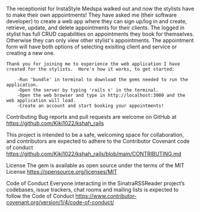 The receptionist for InstaStyle Medspa walked out and now the stylists have to make their own appointments! They have asked me (their software developer) to create a web app where they can sign up/log in and create, retrieve, update, and delete appointments for their clients. The logged in stylist has full CRUD capabilities on appointments they book for themselves. Otherwise they can only view other stylist's appointments. The appointment form will have both options of selecting exisiting client and service or creating a new one.  

	Thank you for joining me to experience the web application I have created for the stylists.  Here's how it works, to get started:

		-Run 'bundle' in terminal to download the gems needed to run the application. 
		-Open the server by typing 'rails s' in the terminal.
		-Open the web browser and type in http://localhost:3000 and the web application will load.
		-Create an account and start booking your appointments! 

Contributing Bug reports and pull requests are welcome on GitHub at https://github.com/Kiki1022/kshah_rails 

This project is intended to be a safe, welcoming space for collaboration, and contributors are expected to adhere to the Contributor Covenant code of conduct https://github.com/Kiki1022/kshah_rails/blob/main/CONTRIBUTING.md

License The gem is available as open source under the terms of the MIT License https://opensource.org/licenses/MIT

Code of Conduct Everyone interacting in the SinatraRSSReader project’s codebases, issue trackers, chat rooms and mailing lists is expected to follow the Code of Conduct https://www.contributor-covenant.org/version/1/4/code-of-conduct/
